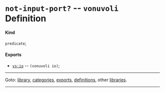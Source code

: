 

<a id='definition__vonuvoli__not-input-port_3f'></a>

# `not-input-port?` -- `vonuvoli` Definition


<a id='definition__vonuvoli__not-input-port_3f__kind'></a>

#### Kind

`predicate`;


<a id='definition__vonuvoli__not-input-port_3f__exports'></a>

#### Exports

 * [`vs:io`](../../vonuvoli/exports/vs_3a_io.md#export__vonuvoli__vs_3a_io) -- `(vonuvoli io)`;

----

Goto: [library](../../vonuvoli/_index.md#library__vonuvoli), [categories](../../vonuvoli/categories/_index.md#toc__vonuvoli__categories), [exports](../../vonuvoli/exports/_index.md#toc__vonuvoli__exports), [definitions](../../vonuvoli/definitions/_index.md#toc__vonuvoli__definitions), other [libraries](../../_libraries.md#toc__libraries).

----

